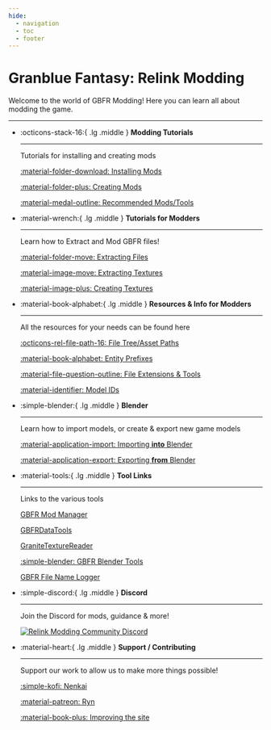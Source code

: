 ```yaml
---
hide:
  - navigation
  - toc
  - footer
---
```


# Granblue Fantasy: Relink Modding

Welcome to the world of GBFR Modding! Here you can learn all about modding the game.

---

<div class="grid cards" markdown>

-   :octicons-stack-16:{ .lg .middle } __Modding Tutorials__

    ---

    Tutorials for installing and creating mods

    [:material-folder-download: Installing Mods](modding/installing_mods.md)

    [:material-folder-plus: Creating Mods](modding/creating_mods.md)

    [:material-medal-outline: Recommended Mods/Tools](modding/recommended_mods_tools.md)

-   :material-wrench:{ .lg .middle } __Tutorials for Modders__

    ---

    Learn how to Extract and Mod GBFR files!

    [:material-folder-move: Extracting Files](tutorials/file_extraction.md)

    [:material-image-move: Extracting Textures](tutorials/textures/texture_extraction.md)

    [:material-image-plus: Creating Textures](tutorials/textures/texture_creation.md)

-   :material-book-alphabet:{ .lg .middle } __Resources & Info for Modders__

    ---

    All the resources for your needs can be found here

    [:octicons-rel-file-path-16: File Tree/Asset Paths](resources/asset_paths.md)

    [:material-book-alphabet: Entity Prefixes](resources/entity_prefixes.md)

    [:material-file-question-outline: File Extensions & Tools](resources/file_extensions.md)

    [:material-identifier: Model IDs](resources/model_ids.md)

-   :simple-blender:{ .lg .middle } __Blender__

    ---

    Learn how to import models, or create & export new game models

    [:material-application-import: Importing **into** Blender](models/importing.md)

    [:material-application-export: Exporting **from** Blender](models/exporting.md)

-   :material-tools:{ .lg .middle } __Tool Links__

    ---

    Links to the various tools

    [GBFR Mod Manager](https://github.com/WistfulHopes/gbfrelink.utility.manager/releases)

    [GBFRDataTools](https://github.com/Nenkai/GBFRDataTools/releases)
    
    [GraniteTextureReader](https://github.com/Nenkai/GraniteTextureReader/releases)

    [:simple-blender: GBFR Blender Tools](https://github.com/WistfulHopes/GBFRBlenderTools)

    [GBFR File Name Logger](https://github.com/WistfulHopes/gbfrelink.utility.filenamelogger/releases)

-   :simple-discord:{ .lg .middle } __Discord__

    ---

    Join the Discord for mods, guidance & more!

    [![Relink Modding Community Discord](https://discordapp.com/api/guilds/1203608338344976434/widget.png?style=banner2&raw=true)](https://discord.gg/gbsG4CDsru)

-   :material-heart:{ .lg .middle } __Support / Contributing__

    ---

    Support our work to allow us to make more things possible!

    [:simple-kofi: Nenkai](https://ko-fi.com/nenkai)

    [:material-patreon: Ryn](https://www.patreon.com/WistfulHopes)

    [:material-book-plus: Improving the site](contributing.md)
</div>